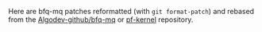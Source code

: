Here are bfq-mq patches reformatted (with `git format-patch`) and rebased from the [Algodev-github/bfq-mq](https://github.com/Algodev-github/bfq-mq/) or [pf-kernel](https://github.com/pfactum/pf-kernel) repository.

